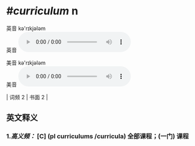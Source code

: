 # ***\#curriculum*** n
英音 kə'rɪkjələm  
英音
<audio src="./media/curriculum-B.aac" controls="controls"></audio>

美音 kə'rɪkjələm  
美音
<audio src="./media/curriculum .aac" controls="controls"></audio>



| 词频 2 | 书面 2 |  

英文释义
---
### 1.*高义频：* **[C] (pl curriculums /curricula) 全部课程；(一门) 课程**  


